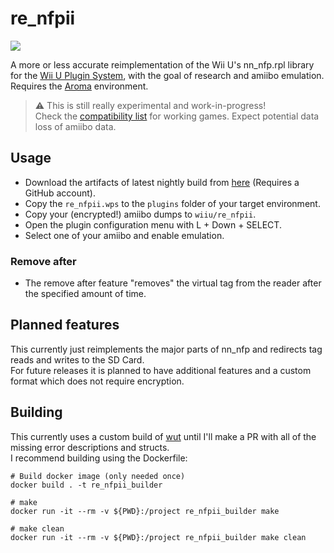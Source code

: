 # re_nfpii
[![](https://dcbadge.vercel.app/api/server/geY4G2NZK9?style=flat&compact=true)](https://discord.gg/geY4G2NZK9)

A more or less accurate reimplementation of the Wii U's nn_nfp.rpl library for the [Wii U Plugin System](https://github.com/wiiu-env/WiiUPluginSystem), with the goal of research and amiibo emulation.  
Requires the [Aroma](https://github.com/wiiu-env/Aroma) environment.

> :warning: This is still really experimental and work-in-progress!  
Check the [compatibility list](https://github.com/GaryOderNichts/re_nfpii/wiki/Compatibility-List) for working games. Expect potential data loss of amiibo data.

## Usage
- Download the artifacts of latest nightly build from [here](https://github.com/GaryOderNichts/re_nfpii/actions) (Requires a GitHub account).
- Copy the `re_nfpii.wps` to the `plugins` folder of your target environment.
- Copy your (encrypted!) amiibo dumps to `wiiu/re_nfpii`.
- Open the plugin configuration menu with L + Down + SELECT.
- Select one of your amiibo and enable emulation.

### Remove after
- The remove after feature "removes" the virtual tag from the reader after the specified amount of time.

## Planned features
This currently just reimplements the major parts of nn_nfp and redirects tag reads and writes to the SD Card.  
For future releases it is planned to have additional features and a custom format which does not require encryption.

## Building
This currently uses a custom build of [wut](https://github.com/GaryOderNichts/wut/tree/re_nfpii) until I'll make a PR with all of the missing error descriptions and structs.  
I recommend building using the Dockerfile:
```
# Build docker image (only needed once)
docker build . -t re_nfpii_builder

# make 
docker run -it --rm -v ${PWD}:/project re_nfpii_builder make

# make clean
docker run -it --rm -v ${PWD}:/project re_nfpii_builder make clean
```
